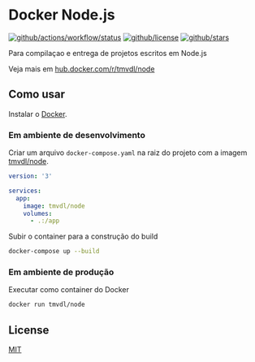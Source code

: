 # Docker Node.js

[![github/actions/workflow/status](https://img.shields.io/github/actions/workflow/status/brtmvdl/docker-node/docker-push.yml)](https://img.shields.io/github/actions/workflow/status/brtmvdl/docker-node/docker-push.yml) [![github/license](https://img.shields.io/github/license/brtmvdl/docker-node)](https://img.shields.io/github/license/brtmvdl/docker-node) [![github/stars](https://img.shields.io/github/stars/brtmvdl/docker-node?style=social)](https://img.shields.io/github/stars/brtmvdl/antify?style=social)

Para compilaçao e entrega de projetos escritos em Node.js

Veja mais em [hub.docker.com/r/tmvdl/node](https://hub.docker.com/r/tmvdl/node)

## Como usar

Instalar o [Docker](https://docs.docker.com/engine/install/).

### Em ambiente de desenvolvimento

Criar um arquivo `docker-compose.yaml` na raiz do projeto com a imagem [tmvdl/node](https://hub.docker.com/r/tmvdl/node).

```yaml
version: '3'

services:
  app:
    image: tmvdl/node
    volumes:
      - .:/app
```

Subir o container para a construção do build

```bash
docker-compose up --build
```

### Em ambiente de produção

Executar como container do Docker

```sh
docker run tmvdl/node
```

## License

[MIT](./LICENSE) 
